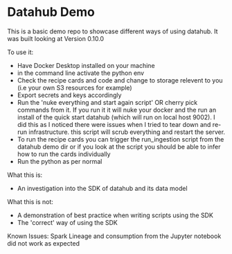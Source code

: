 # Datahub Demo

This is a basic demo repo to showcase different ways of using datahub. It was built looking at Version 0.10.0

To use it:
* Have Docker Desktop installed on your machine
* in the command line activate the python env
* Check the recipe cards and code and change to storage relevent to you (i.e your own S3 resources for example)
* Export secrets and keys accordingly 
* Run the 'nuke everything and start again script' OR cherry pick commands from it. If you run it it will nuke your docker and the run an install of the quick start datahub (which will run on local host 9002). I did this as I noticed there were issues when I tried to tear down and re-run infrastructure. this script will scrub everything and restart the server. 
* To run the recipe cards you can trigger the run_ingestion script from the datahub demo dir or if you look at the script you should be able to infer how to run the cards individually
* Run the python as per normal 

What this is:
* An investigation into the SDK of datahub and its data model

What this is not:
* A demonstration of best practice when writing scripts using the SDK
* The 'correct' way of using the SDK

Known Issues:
Spark Lineage and consumption from the Jupyter notebook did not work as expected 
